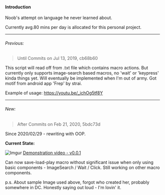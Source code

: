 #### Introduction
Noob's attempt on language he never learned about.

Currently avg.80 mins per day is allocated for this personal project.

----------------
###### Previous:

>Until Commits on Jul 13, 2019, cb68b60

This script will read off from .txt file which contains macro actions. But currently only supports image-search based macros, no 'wait' or 'keypress' kinda things yet. Will eventually be implemented when I'm out of army. Got motif from android app 'Frep' by strai.

Example of usage: https://youtu.be/_ichOg5tf8Y

-----------------
###### New:

>After Commits on Feb 21, 2020, 5bdc73d

Since 2020/02/29 - rewriting with OOP.

**Current State:**

![Imgur](https://imgur.com/XNDt51H.jpg)
[Demonstration video - v0.0.1](https://youtu.be/lsix-z5S4LQ)

Can now save-load-play macro without significant issue when only using basic components - ImageSearch / Wait / Click.
Still working on other macro components.

p.s. About sample Image used above, forgot who created her, probably somewhere in DC.
Honestly saying out loud - I'm lovin' it.